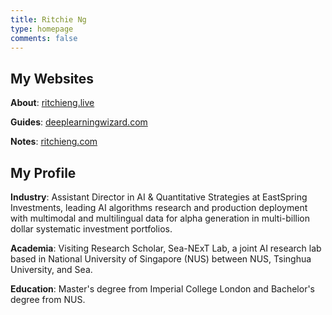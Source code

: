 ```yaml
---
title: Ritchie Ng
type: homepage
comments: false
---
```

<style> #disqus_thread { display: none } #disqus_recommendations { display: none }</style>

## My Websites

**About**: [ritchieng.live](https://ritchieng.live/)

**Guides**: [deeplearningwizard.com](https://www.deeplearningwizard.com/)

**Notes**: [ritchieng.com](https://www.ritchieng.com/)


## My Profile

**Industry**: Assistant Director in AI & Quantitative Strategies at EastSpring Investments, leading AI algorithms research and production deployment with multimodal and multilingual data for alpha generation in multi-billion dollar systematic investment portfolios.

**Academia**: Visiting Research Scholar, Sea-NExT Lab, a joint AI research lab based in National University of Singapore (NUS) between NUS, Tsinghua University, and Sea.

**Education**: Master's degree from Imperial College London and Bachelor's degree from NUS.


